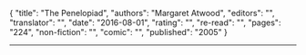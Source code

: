 {
"title": "The Penelopiad",
"authors": "Margaret Atwood",
"editors": "",
"translator": "",
"date": "2016-08-01",
"rating": "",
"re-read": "",
"pages": "224",
"non-fiction": "",
"comic": "",
"published": "2005"
}

---
